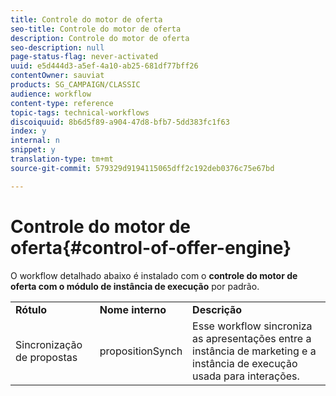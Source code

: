 ```yaml
---
title: Controle do motor de oferta
seo-title: Controle do motor de oferta
description: Controle do motor de oferta
seo-description: null
page-status-flag: never-activated
uuid: e5d444d3-a5ef-4a10-ab25-681df77bff26
contentOwner: sauviat
products: SG_CAMPAIGN/CLASSIC
audience: workflow
content-type: reference
topic-tags: technical-workflows
discoiquuid: 8b6d5f89-a904-47d8-bfb7-5dd383fc1f63
index: y
internal: n
snippet: y
translation-type: tm+mt
source-git-commit: 579329d9194115065dff2c192deb0376c75e67bd

---
```



# Controle do motor de oferta{#control-of-offer-engine}

O workflow detalhado abaixo é instalado com o
				**controle do motor de oferta com o módulo de instância de execução** 
			por padrão.

<table> 
 <tbody> 
  <tr> 
   <td> <strong>Rótulo</strong><br /> </td> 
   <td> <strong>Nome 
								interno</strong><br /> </td> 
   <td> <strong>Descrição</strong><br /> </td> 
  </tr> 
  <tr> 
   <td> <span class="uicontrol">Sincronização de propostas</span> <br /> </td> 
   <td> <span class="uicontrol">propositionSynch</span><br /> </td> 
   <td> Esse workflow sincroniza as apresentações 
								entre a instância de marketing e a instância de execução usada para 
								interações.<br /> </td> 
  </tr> 
 </tbody> 
</table>

